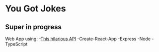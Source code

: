 # You Got Jokes

## Super in progress

Web App using:
-<a href="https://official-joke-api.appspot.com/random_joke" target="_blank">This hilarious API</a>
-Create-React-App
-Express
-Node
-TypeScript
